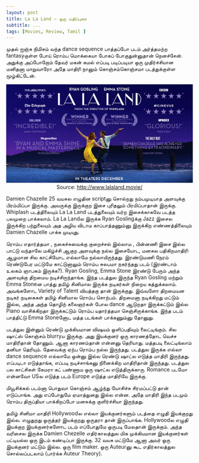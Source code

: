 ```yaml
---
layout: post
title: La La Land — ஒரு மதிப்புரை
subtitle: ...
tags: [Movies, Review, Tamil ]
---
```



முதல் ஐஞ்சு நிமிசம் வந்த dance sequence பாத்தப்போ படம் அர்த்தமற்ற fantasyகுள்ள போய் ரொம்ப மொக்கையா போகப் போகுதுன்னுதான் நெனச்சேன். அதுக்கு அப்போறோம் தேவர் மகன் கமல் எப்படி படிப்படியா ஒரு முதிர்ச்சியான மனிதனா மாறுவாரோ அதே மாதிரி நானும் கொஞ்சம்கொஞ்சமா படத்துக்குள்ள மூழ்கிட்டேன்.

<p align="center">
    <img src="/img/la-la-land.jpg" alt="La La Land"><br>
    Source: <a href="http://www.lalaland.movie/">http://www.lalaland.movie/</a>
</p>

Damien Chazelle 25 வயசுல எழுதின scriptனு சொல்றது நம்பமுடியாத அளவுக்கு பிரம்மிப்பா இருக்கு. அவருக்கு இருக்குற இசை புரிதலும் பிரமிப்பாதான் இருக்கு. Whiplash படத்திலையும் La La Land படத்துலையும் வர்ற இசைக்காகவே படத்த பலமுறை பாக்கலாம். La La Landல இருக்க Ryan Goslingக்கு Jazz இசைல இருக்கிற பற்றுலையும் அத அழிய விடாம காப்பாத்தணும்னு இருக்கிற எண்ணத்திலையும் Damien Chazelle பாக்க முடியுது.

ரொம்ப எதார்த்தமா , நகைச்சுவைக்கு குறைச்சல் இல்லாம , பின்னணி இசை இல்ல பாட்டு வந்தாலே மகிழ்ச்சி ஆகுற அளவுக்கு நல்ல இசையோட, மனசுல பதிகிறமாதிரி ஆழமான சில காட்சியோட எல்லாமே நல்லாயிருந்தது. இரண்டுமணி நேரம் ரெண்டுபேர மட்டுமே காட்டுனாலும் ரொம்ப சுலபமா நகர்ந்தது படம் (இரண்டாம் உலகம் ஞாபகம் இருக்க?). Ryan Gosling, Emma Stone இரண்டு பேரும் அந்த அளவுக்கு திறமைய நடிச்சிருந்தாங்க. இந்த படத்துல இருந்த Ryan Gosling மற்றும் Emma Stoneன பாத்து தமிழ் சினிமால இருக்க நடிகர்கள் நிறைய கத்துக்கலாம். அவங்களோட Variety of Talent வியத்தகு தான் இருக்குது. இவ்வளோ திறமையன நடிகர் நடிகைகள் தமிழ் சினிமால ரொம்ப சொற்பம். திறமைனா நடிக்கிறது மட்டும் இல்ல, அந்த அந்த தொழிற் கலைஞர்கள் போல dance ஆடுறதா இருக்கட்டும் இல்ல Piano வாசிக்கிறதா இருக்கட்டும் ரொம்ப யதார்த்தமா செஞ்சிருக்காங்க. இந்த படம் பாத்திட்டு Emma Stoneனோட மத்த படங்கள் பாக்கணும்னு தோனுது.

படத்துல இன்னும் ரெண்டு முக்கியமான விஷயம் ஒளிப்பதிவும் லைட்டிங்கும். சில ஷாட்ஸ் கொஞ்சம் blurryய இருக்கு. அது இயக்குனர் ஒரு காரணத்தோட வெச்ச மாதிரிதான் தோணும். ஆனா காரணம்தான் என்னனு தெரியாது. மத்தபடி லைட்டிங்லாம் தனியா தெரியும். தேவைக்கு ஏற்ப ரொம்ப நல்ல இருந்தது. படத்துல இருக்க எல்லா dance sequence எல்லாமே ஒன்னு இல்ல ரெண்டு ஷாட்ல எடுத்த மாதிரி இருந்தது. எப்படிடா எடுத்தாங்க, எப்படி நடிச்சாங்கனு நினைக்கிற மாதிரிதான் இருந்தது. படத்துல பல காட்சிகள் கேமரா கட் பண்ணாம ஒரு ஷாட்ல எடுத்திருக்காரு. Romance படமோ என்னவோ USல எடுத்த படம் Europe எடுத்த மாதிரியே இருக்கு.

மியூசிக்கல் படம்னா பொதுவா கொஞ்சம் ஆழ்ந்து யோசிச்சு சிரமப்பட்டு தான் எடுப்பாங்க. அது எப்போதுமே ஏமாத்துனது இல்ல என்ன. அதே மாதிரி இந்த படமும் ரொம்ப திருப்தியா பாக்கிறப்போ மனசுக்கு குளிர்ச்சியா இருந்தது.


தமிழ் சினிமா மாதிரி Hollywoodல எல்லா இயக்குனர்களும் படத்தை எழுதி இயக்குறது இல்ல. எழுதுறது ஒருத்தர் இயக்குறது ஒருதரா தான் இருப்பாங்க. Hollywoodல எழுதி இயக்குற இயக்குனர்களோட படம் எப்போதுமே ஒருபடி மேலதான் இருக்கும். அந்த வரிசைல இருக்க Damien Chezelle எதிர்காலத்துல மிக முக்கியமான இயக்குனர்கள் பட்டியல்ல ஒரு இடம் கண்டிப்பா இருக்கு. 32 வயசு மட்டுமே ஆனா அவர் ஒரு இயக்குனர் மட்டும் இல்ல. ஒரு film maker. ஒரு Auteurனு கூட எதிர்காலத்துல சொல்லப்படலாம் (பார்க்க Auteur Theory).
